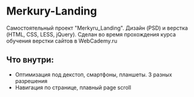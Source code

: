 # Merkury-Landing
Самостоятельный проект "Merkyru_Landing". Дизайн (PSD) и верстка (HTML, CSS, LESS, jQuery). Сделан во время прохождения курса обучения верстки сайтов в WebCademy.ru
## Что внутри:
* Оптимизация под декстоп, смартфоны, планшеты. 3 разных разрешения
* Навигация по странице, плавный page scroll


